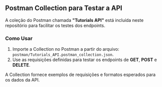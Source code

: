 
## Postman Collection para Testar a API

A coleção do Postman chamada **"Tutorials API"** está incluída neste repositório para facilitar os testes dos endpoints.

### Como Usar
1. Importe a Collection no Postman a partir do arquivo: `postman/Tutorials_API.postman_collection.json`.
2. Use as requisições definidas para testar os endpoints de **GET**, **POST** e **DELETE**.

A Collection fornece exemplos de requisições e formatos esperados para os dados da API.
